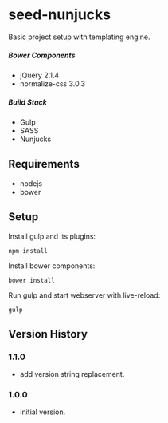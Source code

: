 # seed-nunjucks

Basic project setup with templating engine.

##### Bower Components
* jQuery 2.1.4
* normalize-css 3.0.3

##### Build Stack
* Gulp
* SASS
* Nunjucks

## Requirements
* nodejs
* bower

## Setup

Install gulp and its plugins:
```
npm install
```

Install bower components:
```
bower install
```

Run gulp and start webserver with live-reload:
```
gulp
```

## Version History

### 1.1.0
* add version string replacement.

### 1.0.0
* initial version.